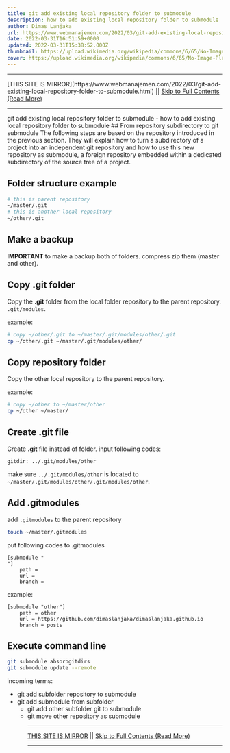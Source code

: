 ```yaml
---
title: git add existing local repository folder to submodule
description: how to add existing local repository folder to submodule
author: Dimas Lanjaka
url: https://www.webmanajemen.com/2022/03/git-add-existing-local-repository-folder-to-submodule.html
date: 2022-03-31T16:51:59+0000
updated: 2022-03-31T15:38:52.000Z
thumbnail: https://upload.wikimedia.org/wikipedia/commons/6/65/No-Image-Placeholder.svg
cover: https://upload.wikimedia.org/wikipedia/commons/6/65/No-Image-Placeholder.svg
---
```


<hr/> [THIS SITE IS MIRROR](https://www.webmanajemen.com/2022/03/git-add-existing-local-repository-folder-to-submodule.html) || <a href="https://www.webmanajemen.com/2022/03/git-add-existing-local-repository-folder-to-submodule.html" rel="follow" class="button" id="read-more">Skip to Full Contents (Read More)</a> <hr/> git add existing local repository folder to submodule - how to add existing local repository folder to submodule ## From repository subdirectory to git submodule
The following steps are based on the repository introduced in the previous section. They will explain how to turn a subdirectory of a project into an independent git repository and how to use this new repository as submodule, a foreign repository embedded within a dedicated subdirectory of the source tree of a project.

## Folder structure example
```bash
# this is parent repository
~/master/.git
# this is another local repository
~/other/.git
```

## Make a backup
**IMPORTANT** to make a backup both of folders. compress zip them (master and other).

## Copy .git folder
Copy the **.git** folder from the local folder repository to the parent repository. `.git/modules`.

example:
```bash
# copy ~/other/.git to ~/master/.git/modules/other/.git
cp ~/other/.git ~/master/.git/modules/other/
```

## Copy repository folder
Copy the other local repository to the parent repository.

example:
```bash
# copy ~/other to ~/master/other
cp ~/other ~/master/
```

## Create .git file
Create **.git** file instead of folder. input following codes:
```
gitdir: ../.git/modules/other
```
make sure `../.git/modules/other` is located to `~/master/.git/modules/other/.git/modules/other`.

## Add .gitmodules
add `.gitmodules` to the parent repository
```bash
touch ~/master/.gitmodules
```
put following codes to .gitmodules
```profile
[submodule "
"]
	path = 
	url = 
	branch = 
```
example:
```profile
[submodule "other"]
	path = other
	url = https://github.com/dimaslanjaka/dimaslanjaka.github.io
	branch = posts
```

## Execute command line
```bash
git submodule absorbgitdirs
git submodule update --remote
```

incoming terms:
  - git add subfolder repository to submodule
  - git add submodule from subfolder
	- git add other subfolder git to submodule
	- git move other repository as submodule <hr/> [THIS SITE IS MIRROR](https://www.webmanajemen.com/2022/03/git-add-existing-local-repository-folder-to-submodule.html) || <a href="https://www.webmanajemen.com/2022/03/git-add-existing-local-repository-folder-to-submodule.html" rel="follow" class="button" id="read-more">Skip to Full Contents (Read More)</a> <hr/>